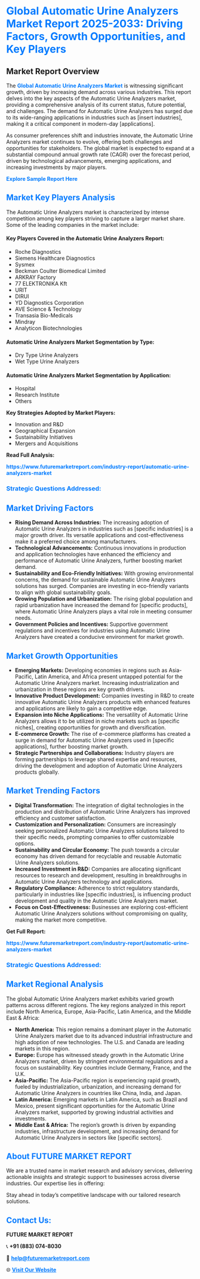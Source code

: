 <h1 style="color: #007BFF;">Global Automatic Urine Analyzers Market Report 2025-2033: Driving Factors, Growth Opportunities, and Key Players</h1>

<section id="overview">
<h2>Market Report Overview</h2>
<p>The <a href="https://www.futuremarketreport.com/industry-report/automatic-urine-analyzers-market" style="color: #007BFF; text-decoration: none;"><strong>Global Automatic Urine Analyzers Market</strong></a> is witnessing significant growth, driven by increasing demand across various industries. This report delves into the key aspects of the Automatic Urine Analyzers market, providing a comprehensive analysis of its current status, future potential, and challenges. The demand for Automatic Urine Analyzers has surged due to its wide-ranging applications in industries such as [insert industries], making it a critical component in modern-day [applications].</p>
<p>As consumer preferences shift and industries innovate, the Automatic Urine Analyzers market continues to evolve, offering both challenges and opportunities for stakeholders. The global market is expected to expand at a substantial compound annual growth rate (CAGR) over the forecast period, driven by technological advancements, emerging applications, and increasing investments by major players.</p>
</section>

<section id="overview">
<p><a href="https://www.futuremarketreport.com/request-sample/reportId=57753" style="color: #007BFF; text-decoration: none;"><strong>Explore Sample Report Here</strong></a></p>
</section>

<section id="key-players">
<h2 style="color: #007BFF;">Market Key Players Analysis</h2>
<p>The Automatic Urine Analyzers market is characterized by intense competition among key players striving to capture a larger market share. Some of the leading companies in the market include:</p>
<h4>Key Players Covered in the Automatic Urine Analyzers Report:</h4>
<ul><li>Roche Diagnostics</li><li>Siemens Healthcare Diagnostics</li><li>Sysmex</li><li>Beckman Coulter Biomedical Limited</li><li>ARKRAY Factory</li><li>77 ELEKTRONIKA Kft</li><li>URIT</li><li>DIRUI</li><li>YD Diagnostics Corporation</li><li>AVE Science &amp; Technology</li><li>Transasia Bio-Medicals</li><li>Mindray</li><li>Analyticon Biotechnologies</li></ul>
<h4>Automatic Urine Analyzers Market Segmentation by Type:</h4>
<ul><li>Dry Type Urine Analyzers</li><li>Wet Type Urine Analyzers</li></ul>

<h4>Automatic Urine Analyzers Market Segmentation by Application:</h4>
<ul><li>Hospital</li><li>Research Institute</li><li>Others</li></ul>
<p><strong>Key Strategies Adopted by Market Players:</strong></p>
<ul>
<li>Innovation and R&D</li>
<li>Geographical Expansion</li>
<li>Sustainability Initiatives</li>
<li>Mergers and Acquisitions</li>
</ul>
</section>

<section>
<p><strong>Read Full Analysis: </strong></p><a href="https://www.futuremarketreport.com/industry-report/automatic-urine-analyzers-market" style="color: #007BFF; text-decoration: none;"><strong>https://www.futuremarketreport.com/industry-report/automatic-urine-analyzers-market</strong></a>
<h3 style="color: #007BFF;">Strategic Questions Addressed:</h3>
</section>

<section id="driving-factors">
<h2 style="color: #007BFF;">Market Driving Factors</h2>
<ul>
<li><strong>Rising Demand Across Industries:</strong> The increasing adoption of Automatic Urine Analyzers in industries such as [specific industries] is a major growth driver. Its versatile applications and cost-effectiveness make it a preferred choice among manufacturers.</li>
<li><strong>Technological Advancements:</strong> Continuous innovations in production and application technologies have enhanced the efficiency and performance of Automatic Urine Analyzers, further boosting market demand.</li>
<li><strong>Sustainability and Eco-Friendly Initiatives:</strong> With growing environmental concerns, the demand for sustainable Automatic Urine Analyzers solutions has surged. Companies are investing in eco-friendly variants to align with global sustainability goals.</li>
<li><strong>Growing Population and Urbanization:</strong> The rising global population and rapid urbanization have increased the demand for [specific products], where Automatic Urine Analyzers plays a vital role in meeting consumer needs.</li>
<li><strong>Government Policies and Incentives:</strong> Supportive government regulations and incentives for industries using Automatic Urine Analyzers have created a conducive environment for market growth.</li>
</ul>
</section>

<section id="growth-opportunities">
<h2 style="color: #007BFF;">Market Growth Opportunities</h2>
<ul>
<li><strong>Emerging Markets:</strong> Developing economies in regions such as Asia-Pacific, Latin America, and Africa present untapped potential for the Automatic Urine Analyzers market. Increasing industrialization and urbanization in these regions are key growth drivers.</li>
<li><strong>Innovative Product Development:</strong> Companies investing in R&D to create innovative Automatic Urine Analyzers products with enhanced features and applications are likely to gain a competitive edge.</li>
<li><strong>Expansion into Niche Applications:</strong> The versatility of Automatic Urine Analyzers allows it to be utilized in niche markets such as [specific niches], creating opportunities for growth and diversification.</li>
<li><strong>E-commerce Growth:</strong> The rise of e-commerce platforms has created a surge in demand for Automatic Urine Analyzers used in [specific applications], further boosting market growth.</li>
<li><strong>Strategic Partnerships and Collaborations:</strong> Industry players are forming partnerships to leverage shared expertise and resources, driving the development and adoption of Automatic Urine Analyzers products globally.</li>
</ul>
</section>

<section id="trending-factors">
<h2 style="color: #007BFF;">Market Trending Factors</h2>
<ul>
<li><strong>Digital Transformation:</strong> The integration of digital technologies in the production and distribution of Automatic Urine Analyzers has improved efficiency and customer satisfaction.</li>
<li><strong>Customization and Personalization:</strong> Consumers are increasingly seeking personalized Automatic Urine Analyzers solutions tailored to their specific needs, prompting companies to offer customizable options.</li>
<li><strong>Sustainability and Circular Economy:</strong> The push towards a circular economy has driven demand for recyclable and reusable Automatic Urine Analyzers solutions.</li>
<li><strong>Increased Investment in R&D:</strong> Companies are allocating significant resources to research and development, resulting in breakthroughs in Automatic Urine Analyzers technology and applications.</li>
<li><strong>Regulatory Compliance:</strong> Adherence to strict regulatory standards, particularly in industries like [specific industries], is influencing product development and quality in the Automatic Urine Analyzers market.</li>
<li><strong>Focus on Cost-Effectiveness:</strong> Businesses are exploring cost-efficient Automatic Urine Analyzers solutions without compromising on quality, making the market more competitive.</li>
</ul>
</section>

<section>
<p><strong>Get Full Report: </strong></p><a href="https://www.futuremarketreport.com/industry-report/automatic-urine-analyzers-market" style="color: #007BFF; text-decoration: none;"><strong>https://www.futuremarketreport.com/industry-report/automatic-urine-analyzers-market</strong></a>
<h3 style="color: #007BFF;">Strategic Questions Addressed:</h3>
</section>


<section id="regional-analysis">
<h2 style="color: #007BFF;">Market Regional Analysis</h2>
<p>The global Automatic Urine Analyzers market exhibits varied growth patterns across different regions. The key regions analyzed in this report include North America, Europe, Asia-Pacific, Latin America, and the Middle East & Africa:</p>
<ul>
<li><strong>North America:</strong> This region remains a dominant player in the Automatic Urine Analyzers market due to its advanced industrial infrastructure and high adoption of new technologies. The U.S. and Canada are leading markets in this region.</li>
<li><strong>Europe:</strong> Europe has witnessed steady growth in the Automatic Urine Analyzers market, driven by stringent environmental regulations and a focus on sustainability. Key countries include Germany, France, and the U.K.</li>
<li><strong>Asia-Pacific:</strong> The Asia-Pacific region is experiencing rapid growth, fueled by industrialization, urbanization, and increasing demand for Automatic Urine Analyzers in countries like China, India, and Japan.</li>
<li><strong>Latin America:</strong> Emerging markets in Latin America, such as Brazil and Mexico, present significant opportunities for the Automatic Urine Analyzers market, supported by growing industrial activities and investments.</li>
<li><strong>Middle East & Africa:</strong> The region’s growth is driven by expanding industries, infrastructure development, and increasing demand for Automatic Urine Analyzers in sectors like [specific sectors].</li>
</ul>
</section>

<footer>
<h2 style="color: #007BFF;">About FUTURE MARKET REPORT</h2>
<p>We are a trusted name in market research and advisory services, delivering actionable insights and strategic support to businesses across diverse industries. Our expertise lies in offering:</p>

<p>Stay ahead in today’s competitive landscape with our tailored research solutions.</p>

<h2 style="color: #007BFF;">Contact Us:</h2>
<p><strong>FUTURE MARKET REPORT</strong></p>
<p>📞 <strong>+91 (883) 074-8030</strong></p>
<p>📧 <strong><a href="mailto:help@futuremarketreport.com" style="color: #007BFF;">help@futuremarketreport.com</a></strong></p>
<p>🌐 <strong><a href="https://www.futuremarketreport.com/" style="color: #007BFF;">Visit Our Website</a></strong></p>
</footer>